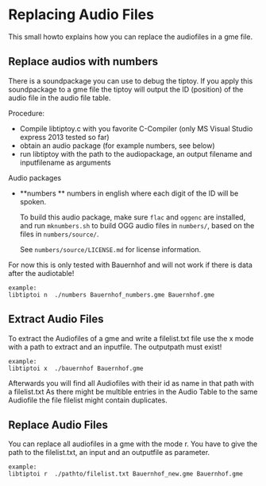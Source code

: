 Replacing Audio Files
==============

This small howto explains how you can replace the audiofiles in a gme file.


Replace audios with numbers
---------------------------

There is a soundpackage you can use to debug the tiptoy.
If you apply this soundpackage to a gme file the tiptoy will output the ID (position) of the audio file in the audio file table.

Procedure:
 * Compile libtiptoy.c with you favorite C-Compiler (only MS Visual Studio express 2013 tested so far)
 * obtain an audio package (for example numbers, see below)
 * run libtiptoy with the path to the audiopackage, an output filename and inputfilename as arguments

Audio packages
 * **numbers **
   numbers in english where each digit of the ID will be spoken.
 
   To build this audio package, make sure `flac` and `oggenc` are installed,
   and run `mknumbers.sh` to build OGG audio files in `numbers/`, based on the files in `numbers/source/`.

   See `numbers/source/LICENSE.md` for license information.

For now this is only tested with Bauernhof and will not work if there is data after the audiotable!
	
	example:
	libtiptoi n  ./numbers Bauernhof_numbers.gme Bauernhof.gme


Extract Audio Files
-----------------

To extract the Audiofiles of a gme and write a filelist.txt file use the x mode with a path to extract and an inputfile.
The outputpath must exist!

	example:
	libtiptoi x  ./bauernhof Bauernhof.gme
   
Afterwards you will find all Audiofiles with their id as name in that path with a filelist.txt 
As there might be multible entries in the Audio Table to the same Audiofile the file filelist might contain duplicates.


Replace Audio Files
-----------------

You can replace all audiofiles in a gme with the mode r. You have to give the path to the filelist.txt, an input and an outputfile as parameter.

	example:
	libtiptoi r  ./pathto/filelist.txt Bauernhof_new.gme Bauernhof.gme

